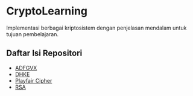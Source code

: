 # CryptoLearning

Implementasi berbagai kriptosistem dengan penjelasan mendalam untuk tujuan pembelajaran.

## Daftar Isi Repositori

- [ADFGVX](Notebooks/ADFGVX_Cipher.ipynb)
- [DHKE](Notebooks/ADFGVX_Cipher.ipynb)
- [Playfair Cipher](Notebooks/Playfair_Cipher.ipynb)
- [RSA](Notebooks/RSA.ipynb)

